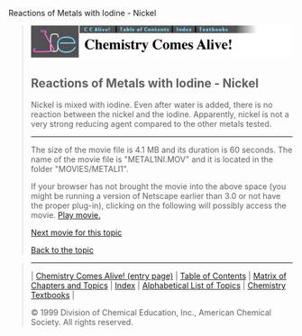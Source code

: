 





 Reactions of Metals with Iodine - Nickel
 



> ![Chemistry Comes Alive!](ccahead.gif)
> 
> 
> 
> 
> 
> 
> 
> 
> 
> ## Reactions of Metals with Iodine - Nickel
> 
> 
> 
> 
> 
> 
> 
> 
>   
> 
> 
> 
> 
> 
>  Nickel is mixed with iodine. Even after water is added, there is
no reaction between the nickel and the iodine. Apparently, nickel is
not a very strong reducing agent compared to the other metals tested.
>  
> 
> 
> 
> 
> 
> 
> 
> ---
> 
> 
>  The size of the movie file is 4.1 MB and its duration is 60 seconds. 
The name of the movie file is "METAL1NI.MOV" 
and it is located in the folder "MOVIES/METALI1".
>  
> 
> 
> 
>  If your browser has not brought the movie into the above space
(you might be running a version of Netscape earlier than 3.0 or
not have the proper plug-in), clicking on the following will
possibly access the movie.
>  [Play movie.](../../MOVIES/METALI1/METAL1NI.MOV) 
> 
> 
> 
> 
> [Next movie for this topic](../../MVHTM/METALI1/METAL1ZN.HTM) 
> 
> 
> 
> 
> 
> 
> 
> [Back to the topic](../../MAIN/METALI1/PAGE1.HTM)



> ---
> 
> 
>  |
>  [Chemistry Comes Alive! (entry page)](../../INDEX.HTM) 
>  |
>  [Table of Contents](../../CONTENTS.HTM) 
>  |
>  [Matrix of Chapters and Topics](../../MATRIX.HTM) 
>  |
>  [Index](../../WORDS.HTM) 
>  |
>  [Alphabetical List of Topics](../../ALPHATOP.HTM) 
>  |
>  [Chemistry Textbooks](../../BOOKS.HTM) 
>  |
>  
>  © 1999 Division of Chemical Education, Inc.,
American Chemical Society. All rights reserved.






